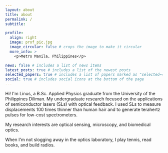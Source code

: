 ```yaml
---
layout: about
title: about
permalink: /
subtitle:

profile:
  align: right
  image: prof_pic.jpg
  image_circular: false # crops the image to make it circular
  more_info: >
    <p>Metro Manila, Philippines</p>

news: false # includes a list of news items
latest_posts: true # includes a list of the newest posts
selected_papers: true # includes a list of papers marked as "selected={true}"
social: true # includes social icons at the bottom of the page
---
```

Hi! I'm Linus, a B.Sc. Applied Physics graduate from the University of the Philippines Diliman. My undergraduate research focused on the applications of semiconductor lasers (SLs) with optical feedback. I used SLs to measure displacements 100 times thinner than human hair and to generate terahertz pulses for low-cost spectrometers.

My research interests are optical sensing, microscopy, and biomedical optics.

When I'm not slogging away in the optics laboratory, I play tennis, read books, and build radios.